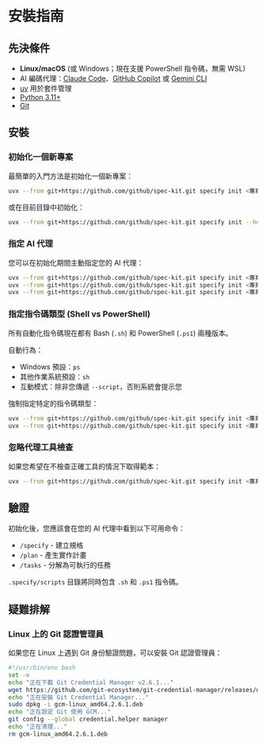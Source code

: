 # 安裝指南

## 先決條件

- **Linux/macOS** (或 Windows；現在支援 PowerShell 指令碼，無需 WSL)
- AI 編碼代理：[Claude Code](https://www.anthropic.com/claude-code)、[GitHub Copilot](https://code.visualstudio.com/) 或 [Gemini CLI](https://github.com/google-gemini/gemini-cli)
- [uv](https://docs.astral.sh/uv/) 用於套件管理
- [Python 3.11+](https://www.python.org/downloads/)
- [Git](https://git-scm.com/downloads)

## 安裝

### 初始化一個新專案

最簡單的入門方法是初始化一個新專案：

```bash
uvx --from git+https://github.com/github/spec-kit.git specify init <專案名稱>
```

或在目前目錄中初始化：

```bash
uvx --from git+https://github.com/github/spec-kit.git specify init --here
```

### 指定 AI 代理

您可以在初始化期間主動指定您的 AI 代理：

```bash
uvx --from git+https://github.com/github/spec-kit.git specify init <專案名稱> --ai claude
uvx --from git+https://github.com/github/spec-kit.git specify init <專案名稱> --ai gemini
uvx --from git+https://github.com/github/spec-kit.git specify init <專案名稱> --ai copilot
```

### 指定指令碼類型 (Shell vs PowerShell)

所有自動化指令碼現在都有 Bash (`.sh`) 和 PowerShell (`.ps1`) 兩種版本。

自動行為：
- Windows 預設：`ps`
- 其他作業系統預設：`sh`
- 互動模式：除非您傳遞 `--script`，否則系統會提示您

強制指定特定的指令碼類型：
```bash
uvx --from git+https://github.com/github/spec-kit.git specify init <專案名稱> --script sh
uvx --from git+https://github.com/github/spec-kit.git specify init <專案名稱> --script ps
```

### 忽略代理工具檢查

如果您希望在不檢查正確工具的情況下取得範本：

```bash
uvx --from git+https://github.com/github/spec-kit.git specify init <專案名稱> --ai claude --ignore-agent-tools
```

## 驗證

初始化後，您應該會在您的 AI 代理中看到以下可用命令：
- `/specify` - 建立規格
- `/plan` - 產生實作計畫
- `/tasks` - 分解為可執行的任務

`.specify/scripts` 目錄將同時包含 `.sh` 和 `.ps1` 指令碼。

## 疑難排解

### Linux 上的 Git 認證管理員

如果您在 Linux 上遇到 Git 身份驗證問題，可以安裝 Git 認證管理員：

```bash
#!/usr/bin/env bash
set -e
echo "正在下載 Git Credential Manager v2.6.1..."
wget https://github.com/git-ecosystem/git-credential-manager/releases/download/v2.6.1/gcm-linux_amd64.2.6.1.deb
echo "正在安裝 Git Credential Manager..."
sudo dpkg -i gcm-linux_amd64.2.6.1.deb
echo "正在設定 Git 使用 GCM..."
git config --global credential.helper manager
echo "正在清理..."
rm gcm-linux_amd64.2.6.1.deb
```
